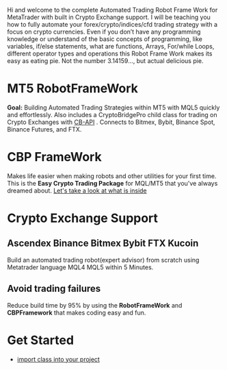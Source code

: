 Hi and welcome to the complete Automated Trading Robot Frame Work for MetaTrader with built in Crypto Exchange support. I will be teaching you how to fully automate your forex/crypto/indices/cfd trading strategy with a focus on crypto currencies.  Even if you don’t have any programming knowledge or understand of the basic concepts of programming, like variables, if/else statements, what are functions, Arrays, For/while Loops, different operator types and operations this Robot Frame Work makes its easy as eating pie. Not the number 3.14159..., but actual delicious pie. 

# MT5 RobotFrameWork
**Goal:** Building Automated Trading Strategies within MT5 with MQL5 quickly and effortlessly. Also includes a CryptoBridgePro child class for trading on Crypto Exchanges with [CB-API](https://github.com/TradingToolCrypto/TradingTool-Wiki/wiki/CB-API) . Connects to Bitmex, Bybit, Binance Spot, Binance Futures, and FTX. 

# CBP FrameWork 
Makes life easier when making robots and other utilities for your first time. This is the **Easy Crypto Trading Package** for MQL/MT5 that you've always dreamed about. [Let's take a look at what is inside](https://github.com/TradingToolCrypto/TradingTool-Wiki/wiki/CBP-Framework)

# Crypto Exchange Support
## Ascendex Binance Bitmex Bybit FTX Kucoin 
Build an automated trading robot(expert advisor) from scratch using Metatrader language MQL4 MQL5 within 5 Minutes. 

## Avoid trading failures 
Reduce build time by 95% by using the **RobotFrameWork** and **CBPFramework** that makes coding easy and fun. 

# Get Started
- [import class into your project](https://github.com/TradingToolCrypto/TradingTool-Wiki/wiki/CBP-Framework#get-started)

